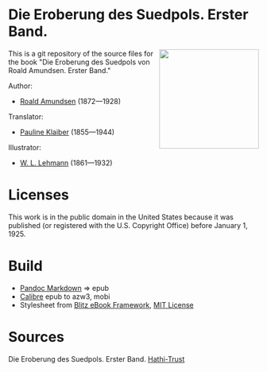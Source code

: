 # Die Eroberung des Suedpols. Erster Band.

<img align="right" height="200" src="https://user-images.githubusercontent.com/13177792/193357555-6426b19e-a835-4717-a800-993aeaa69b6d.jpg">

This is a git repository of the source files for the book
"Die Eroberung des Suedpols von Roald Amundsen. Erster Band."

Author:

* [Roald Amundsen](https://de.wikipedia.org/wiki/Roald_Amundsen) (1872—1928)

Translator:

* [Pauline Klaiber](https://de.wikipedia.org/wiki/Pauline_Klaiber-Gottschau) (1855—1944)

Illustrator:

* [W. L. Lehmann](https://de.wikipedia.org/wiki/Wilhelm_Ludwig_Lehmann) (1861—1932)



# Licenses
This work is in the public domain in the United States because it was
published (or registered with the U.S. Copyright Office)
before January 1, 1925.


# Build
* [Pandoc Markdown](https://pandoc.org/MANUAL.html#pandocs-markdown) => epub
* [Calibre](https://calibre-ebook.com/) epub to azw3, mobi
* Stylesheet from [Blitz eBook Framework](https://friendsofepub.github.io/Blitz/), [MIT License](https://github.com/FriendsOfEpub/Blitz/blob/master/LICENSE)

# Sources
Die Eroberung des Suedpols. Erster Band. [Hathi-Trust](https://babel.hathitrust.org/cgi/pt?id=msu.31293106015153&view=1up&seq=9)


